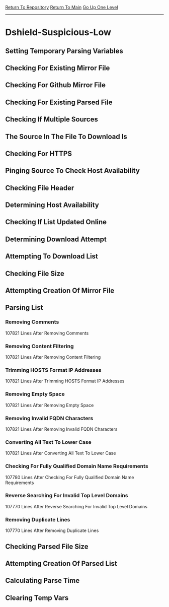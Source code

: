 [Return To Repository](https://github.com/deathbybandaid/piholeparser/)
[Return To Main](https://github.com/deathbybandaid/piholeparser/blob/master/RecentRunLogs/Mainlog.md)
[Go Up One Level](https://github.com/deathbybandaid/piholeparser/blob/master/RecentRunLogs/TopLevelScripts/30-Processing-External-Blacklists.md)
____________________________________
# Dshield-Suspicious-Low
## Setting Temporary Parsing Variables
## Checking For Existing Mirror File
## Checking For Github Mirror File
## Checking For Existing Parsed File
## Checking If Multiple Sources
## The Source In The File To Download Is
## Checking For HTTPS
## Pinging Source To Check Host Availability
## Checking File Header
## Determining Host Availability
## Checking If List Updated Online
## Determining Download Attempt
## Attempting To Download List
## Checking File Size
## Attempting Creation Of Mirror File
## Parsing List
### Removing Comments
107821 Lines After Removing Comments
### Removing Content Filtering
107821 Lines After Removing Content Filtering
### Trimming HOSTS Format IP Addresses
107821 Lines After Trimming HOSTS Format IP Addresses
### Removing Empty Space
107821 Lines After Removing Empty Space
### Removing Invalid FQDN Characters
107821 Lines After Removing Invalid FQDN Characters
### Converting All Text To Lower Case
107821 Lines After Converting All Text To Lower Case
### Checking For Fully Qualified Domain Name Requirements
107780 Lines After Checking For Fully Qualified Domain Name Requirements
### Reverse Searching For Invalid Top Level Domains
107770 Lines After Reverse Searching For Invalid Top Level Domains
### Removing Duplicate Lines
107770 Lines After Removing Duplicate Lines
## Checking Parsed File Size
## Attempting Creation Of Parsed List
## Calculating Parse Time
## Clearing Temp Vars
